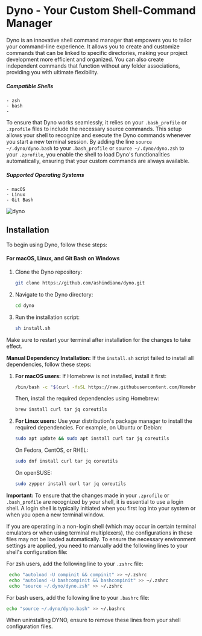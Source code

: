 # Dyno - Your Custom Shell-Command Manager

Dyno is an innovative shell command manager that empowers you to tailor your command-line experience. It allows you to create and customize commands that can be linked to specific directories, making your project development more efficient and organized. You can also create independent commands that function without any folder associations, providing you with ultimate flexibility.

##### Compatible Shells

    - zsh
    - bash
    - 
To ensure that Dyno works seamlessly, it relies on your `.bash_profile` or `.zprofile` files to include the necessary source commands. This setup allows your shell to recognize and execute the Dyno commands whenever you start a new terminal session. By adding the line `source ~/.dyno/dyno.bash` to your `.bash_profile` or `source ~/.dyno/dyno.zsh` to your `.zprofile`, you enable the shell to load Dyno's functionalities automatically, ensuring that your custom commands are always available.

##### Supported Operating Systems

    - macOS
    - Linux
    - Git Bash

![dyno](https://user-images.githubusercontent.com/7322170/179398912-f1ee5000-7e1e-4ce8-808f-d66a928fd399.gif)

## Installation

To begin using Dyno, follow these steps:

#### For macOS, Linux, and Git Bash on Windows
1. Clone the Dyno repository:
   ```bash
   git clone https://github.com/ashindiano/dyno.git
   ```

2. Navigate to the Dyno directory:
   ```bash
   cd dyno
   ```

3. Run the installation script:
   ```bash
   sh install.sh
   ```

Make sure to restart your terminal after installation for the changes to take effect.

**Manual Dependency Installation:** If the `install.sh` script failed to install all dependencies, follow these steps:

1. **For macOS users:** If Homebrew is not installed, install it first:
   ```bash
   /bin/bash -c "$(curl -fsSL https://raw.githubusercontent.com/Homebrew/install/HEAD/install.sh)"
   ```
   Then, install the required dependencies using Homebrew:
   ```bash
   brew install curl tar jq coreutils
   ```
2. **For Linux users:** Use your distribution's package manager to install the required dependencies. For example, on Ubuntu or Debian:
   ```bash
   sudo apt update && sudo apt install curl tar jq coreutils
   ```
   On Fedora, CentOS, or RHEL:
   ```bash
   sudo dnf install curl tar jq coreutils
   ```
   On openSUSE:
   ```bash
   sudo zypper install curl tar jq coreutils
   ```



**Important:** To ensure that the changes made in your `.zprofile` or `.bash_profile` are recognized by your shell, it is essential to use a login shell. A login shell is typically initiated when you first log into your system or when you open a new terminal window.

 If you are operating in a non-login shell (which may occur in certain terminal emulators or when using terminal multiplexers), the configurations in these files may not be loaded automatically. To ensure the necessary environment settings are applied, you need to manually add the following lines to your shell's configuration file:

For zsh users, add the following line to your `.zshrc` file:
   ```bash
    echo "autoload -U compinit && compinit" >> ~/.zshrc
    echo "autoload -U bashcompinit && bashcompinit" >> ~/.zshrc
    echo "source ~/.dyno/dyno.zsh" >> ~/.zshrc
   ```

For bash users, add the following line to your `.bashrc` file:
   ```bash
   echo "source ~/.dyno/dyno.bash" >> ~/.bashrc
   ```

   When uninstalling DYNO, ensure to remove these lines from your shell configuration files.


